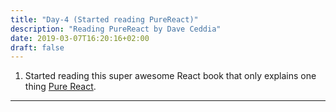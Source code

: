 ```yaml
---
title: "Day-4 (Started reading PureReact)"
description: "Reading PureReact by Dave Ceddia"
date: 2019-03-07T16:20:16+02:00
draft: false
---
```


1. Started reading this super awesome React book that only explains one thing [Pure React](https://daveceddia.com/pure-react/).

---
